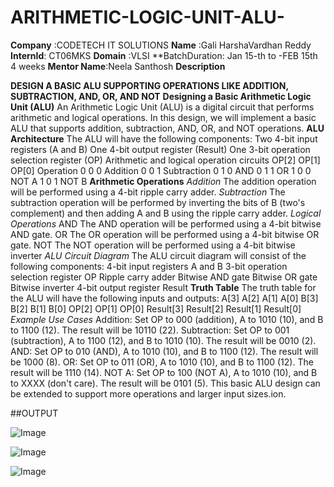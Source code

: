 # ARITHMETIC-LOGIC-UNIT-ALU-

**Company** :CODETECH IT SOLUTIONS
**Name**    :Gali HarshaVardhan Reddy
**InternId**:  CT06MKS
**Domain**  :VLSI
**BatchDuration: Jan 15-th to -FEB 15th  4 weeks
**Mentor Name**:Neela Santhosh
 **Description**

**DESIGN A BASIC ALU SUPPORTING OPERATIONS LIKE ADDITION, SUBTRACTION, AND, OR, AND NOT**
**Designing a Basic Arithmetic Logic Unit (ALU)**
An Arithmetic Logic Unit (ALU) is a digital circuit that performs arithmetic and logical operations. In this design, we will implement a basic ALU that supports addition, subtraction, AND, OR, and NOT operations.
**ALU Architecture**
The ALU will have the following components:
Two 4-bit input registers (A and B)
One 4-bit output register (Result)
One 3-bit operation selection register (OP)
Arithmetic and logical operation circuits
OP[2] 	OP[1]	 OP[0] 	Operation
0	      0	      0	  Addition
0	      0	      1	  Subtraction
0	      1       0	  AND
0      	1	      1   OR
1      	0       0   NOT A
1      	0	      1	  NOT B
**Arithmetic Operations**
*Addition*
The addition operation will be performed using a 4-bit ripple carry adder.
*Subtraction*
The subtraction operation will be performed by inverting the bits of B (two's complement) and then adding A and B using the ripple carry adder.
*Logical Operations*
AND
The AND operation will be performed using a 4-bit bitwise AND gate.
OR
The OR operation will be performed using a 4-bit bitwise OR gate.
NOT
The NOT operation will be performed using a 4-bit bitwise inverter
*ALU Circuit Diagram*
The ALU circuit diagram will consist of the following components:
4-bit input registers A and B
3-bit operation selection register OP
Ripple carry adder
Bitwise AND gate
Bitwise OR gate
Bitwise inverter
4-bit output register Result
**Truth Table**
The truth table for the ALU will have the following inputs and outputs:
A[3]	A[2]	A[1]	A[0]	B[3]	B[2]	B[1]	B[0]	OP[2]	OP[1]	OP[0]	Result[3]	Result[2]	Result[1]	Result[0]
*Example Use Cases*
Addition: Set OP to 000 (addition), A to 1010 (10), and B to 1100 (12). The result will be 10110 (22).
Subtraction: Set OP to 001 (subtraction), A to 1100 (12), and B to 1010 (10). The result will be 0010 (2).
AND: Set OP to 010 (AND), A to 1010 (10), and B to 1100 (12). The result will be 1000 (8).
OR: Set OP to 011 (OR), A to 1010 (10), and B to 1100 (12). The result will be 1110 (14).
NOT A: Set OP to 100 (NOT A), A to 1010 (10), and B to XXXX (don't care). The result will be 0101 (5).
This basic ALU design can be extended to support more operations and larger input sizes.ion.

##OUTPUT

![Image](https://github.com/user-attachments/assets/68eac30c-13b9-42b7-9d67-f8949f551438)

![Image](https://github.com/user-attachments/assets/611c6e91-0918-4e0d-8519-e1eb734144db)


![Image](https://github.com/user-attachments/assets/651ba3ea-0d10-47dd-bc8d-6ee4d0da34ef)

